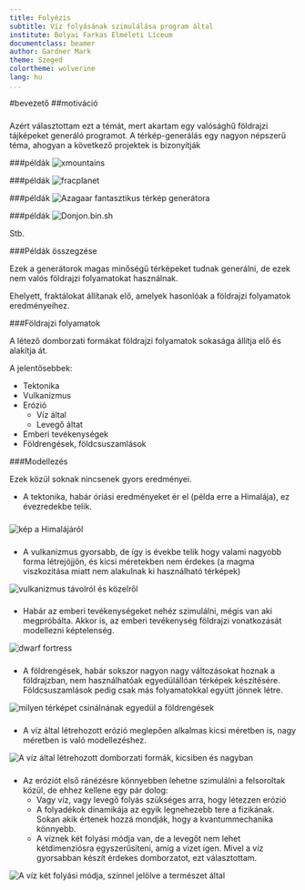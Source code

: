 ```yaml
---
title: Folyézis
subtitle: Víz folyásának szimulálása program által
institute: Bolyai Farkas Elméleti Líceum
documentclass: beamer
author: Gardner Mark
theme: Szeged
colortheme: wolverine
lang: hu
...
```

#bevezető
##motiváció
###
Azért választottam ezt a témát, mert akartam egy valósághű földrajzi
tájképeket generáló programot. A térkép-generálás egy nagyon népszerű téma,
ahogyan a következő projektek is bizonyítják

###példák
![xmountains](images/xmountains.png)

###példák
![fracplanet](images/fracplanet.png)

###példák
![Azagaar fantasztikus térkép generátora](images/Azagaar.png)

###példák
![Donjon.bin.sh](images/donjon2.png)

Stb.

###Példák összegzése

Ezek a generátorok magas minőségű térképeket tudnak generálni, de ezek nem valós földrajzi folyamatokat használnak.

Ehelyett, fraktálokat állítanak elő, amelyek hasonlóak a földrajzi folyamatok eredményeihez.

###Földrajzi folyamatok

A létező domborzati formákat földrajzi folyamatok sokasága állítja elő és alakítja át.

A jelentősebbek:

 * Tektonika
 * Vulkanizmus
 * Erózió
	* Víz által
	* Levegő áltat
 * Emberi tevékenységek
 * Földrengések, földcsuszamlások

###Modellezés

Ezek közül soknak nincsenek gyors eredményei. 

 * A tektonika, habár óriási eredményeket ér el (példa erre a Himalája), ez évezredekbe telik.

###

![kép a Himalájáról](images/himalayas.jpg)

###

 * A vulkanizmus gyorsabb, de így is évekbe telik hogy valami nagyobb forma létrejöjjön, és kicsi méretekben nem érdekes (a magma viszkozitása miatt nem alakulnak ki használható térképek)

![vulkanizmus távolról és közelről](images/volcano.jpg)

###

 * Habár az emberi tevékenységeket nehéz szimulálni, mégis van aki megpróbálta. Akkor is, az emberi tevékenység földrajzi vonatkozását modellezni képtelenség.

![dwarf fortress](images/df.jpg)

###

 * A földrengések, habár sokszor nagyon nagy változásokat hoznak a földrajzban, nem használhatóak egyedülállóan térképek készítésére. Földcsuszamlások pedig csak más folyamatokkal együtt jönnek létre.

![milyen térképet csinálnának egyedül a földrengések](images/foldrenges.jpg)

###

 * A víz által létrehozott erózió meglepően alkalmas kicsi méretben is, nagy méretben is való modellezéshez.

![A víz által létrehozott domborzati formák, kicsiben és nagyban](images/river.jpg)

###

 * Az eróziót első ránézésre könnyebben lehetne szimulálni a felsoroltak közül, de ehhez kellene egy pár dolog:
	* Vagy víz, vagy levegő folyás szükséges arra, hogy létezzen erózió
	* A folyadékok dinamikája az egyik legnehezebb tere a fizikának. Sokan akik értenek hozzá mondják, hogy a kvantummechanika könnyebb.
	* A víznek két folyási módja van, de a levegőt nem lehet kétdimenziósra egyszerűsíteni, amíg a vizet igen. Mivel a víz gyorsabban készít érdekes domborzatot, ezt választottam.

![A víz két folyási módja, színnel jelölve a természet által](images/turbulence.jpg)

